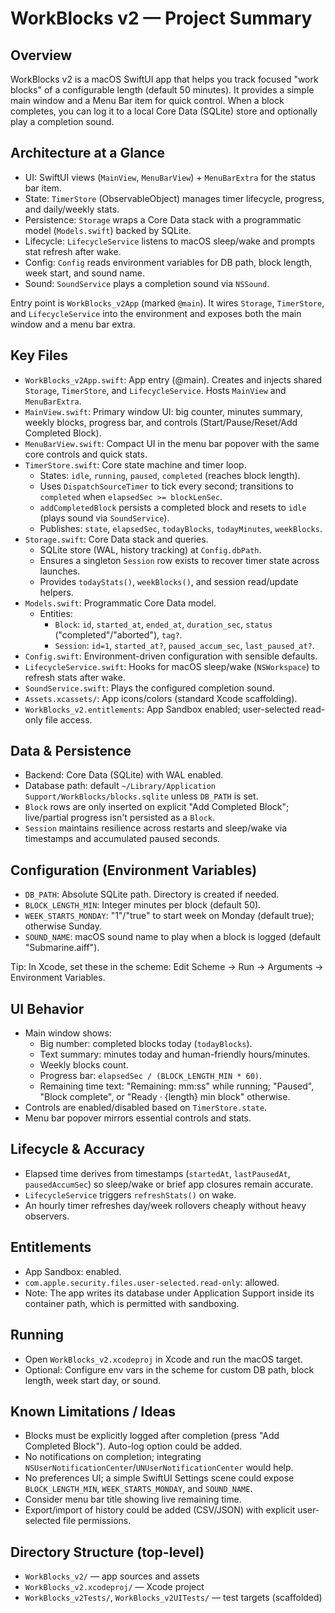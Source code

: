 # WorkBlocks v2 — Project Summary

## Overview
WorkBlocks v2 is a macOS SwiftUI app that helps you track focused "work blocks" of a configurable length (default 50 minutes). It provides a simple main window and a Menu Bar item for quick control. When a block completes, you can log it to a local Core Data (SQLite) store and optionally play a completion sound.

## Architecture at a Glance
- UI: SwiftUI views (`MainView`, `MenuBarView`) + `MenuBarExtra` for the status bar item.
- State: `TimerStore` (ObservableObject) manages timer lifecycle, progress, and daily/weekly stats.
- Persistence: `Storage` wraps a Core Data stack with a programmatic model (`Models.swift`) backed by SQLite.
- Lifecycle: `LifecycleService` listens to macOS sleep/wake and prompts stat refresh after wake.
- Config: `Config` reads environment variables for DB path, block length, week start, and sound name.
- Sound: `SoundService` plays a completion sound via `NSSound`.

Entry point is `WorkBlocks_v2App` (marked `@main`). It wires `Storage`, `TimerStore`, and `LifecycleService` into the environment and exposes both the main window and a menu bar extra.

## Key Files
- `WorkBlocks_v2App.swift`: App entry (@main). Creates and injects shared `Storage`, `TimerStore`, and `LifecycleService`. Hosts `MainView` and `MenuBarExtra`.
- `MainView.swift`: Primary window UI: big counter, minutes summary, weekly blocks, progress bar, and controls (Start/Pause/Reset/Add Completed Block).
- `MenuBarView.swift`: Compact UI in the menu bar popover with the same core controls and quick stats.
- `TimerStore.swift`: Core state machine and timer loop.
  - States: `idle`, `running`, `paused`, `completed` (reaches block length).
  - Uses `DispatchSourceTimer` to tick every second; transitions to `completed` when `elapsedSec >= blockLenSec`.
  - `addCompletedBlock` persists a completed block and resets to `idle` (plays sound via `SoundService`).
  - Publishes: `state`, `elapsedSec`, `todayBlocks`, `todayMinutes`, `weekBlocks`.
- `Storage.swift`: Core Data stack and queries.
  - SQLite store (WAL, history tracking) at `Config.dbPath`.
  - Ensures a singleton `Session` row exists to recover timer state across launches.
  - Provides `todayStats()`, `weekBlocks()`, and session read/update helpers.
- `Models.swift`: Programmatic Core Data model.
  - Entities:
    - `Block`: `id`, `started_at`, `ended_at`, `duration_sec`, `status` ("completed"/"aborted"), `tag?`.
    - `Session`: `id=1`, `started_at?`, `paused_accum_sec`, `last_paused_at?`.
- `Config.swift`: Environment-driven configuration with sensible defaults.
- `LifecycleService.swift`: Hooks for macOS sleep/wake (`NSWorkspace`) to refresh stats after wake.
- `SoundService.swift`: Plays the configured completion sound.
- `Assets.xcassets/`: App icons/colors (standard Xcode scaffolding).
- `WorkBlocks_v2.entitlements`: App Sandbox enabled; user-selected read-only file access.

## Data & Persistence
- Backend: Core Data (SQLite) with WAL enabled.
- Database path: default `~/Library/Application Support/WorkBlocks/blocks.sqlite` unless `DB_PATH` is set.
- `Block` rows are only inserted on explicit "Add Completed Block"; live/partial progress isn't persisted as a `Block`.
- `Session` maintains resilience across restarts and sleep/wake via timestamps and accumulated paused seconds.

## Configuration (Environment Variables)
- `DB_PATH`: Absolute SQLite path. Directory is created if needed.
- `BLOCK_LENGTH_MIN`: Integer minutes per block (default 50).
- `WEEK_STARTS_MONDAY`: "1"/"true" to start week on Monday (default true); otherwise Sunday.
- `SOUND_NAME`: macOS sound name to play when a block is logged (default "Submarine.aiff").

Tip: In Xcode, set these in the scheme: Edit Scheme → Run → Arguments → Environment Variables.

## UI Behavior
- Main window shows:
  - Big number: completed blocks today (`todayBlocks`).
  - Text summary: minutes today and human-friendly hours/minutes.
  - Weekly blocks count.
  - Progress bar: `elapsedSec / (BLOCK_LENGTH_MIN * 60)`.
  - Remaining time text: "Remaining: mm:ss" while running; "Paused", "Block complete", or "Ready · {length} min block" otherwise.
- Controls are enabled/disabled based on `TimerStore.state`.
- Menu bar popover mirrors essential controls and stats.

## Lifecycle & Accuracy
- Elapsed time derives from timestamps (`startedAt`, `lastPausedAt`, `pausedAccumSec`) so sleep/wake or brief app closures remain accurate.
- `LifecycleService` triggers `refreshStats()` on wake.
- An hourly timer refreshes day/week rollovers cheaply without heavy observers.

## Entitlements
- App Sandbox: enabled.
- `com.apple.security.files.user-selected.read-only`: allowed.
- Note: The app writes its database under Application Support inside its container path, which is permitted with sandboxing.

## Running
- Open `WorkBlocks_v2.xcodeproj` in Xcode and run the macOS target.
- Optional: Configure env vars in the scheme for custom DB path, block length, week start day, or sound.

## Known Limitations / Ideas
- Blocks must be explicitly logged after completion (press "Add Completed Block"). Auto-log option could be added.
- No notifications on completion; integrating `NSUserNotificationCenter`/`UNUserNotificationCenter` would help.
- No preferences UI; a simple SwiftUI Settings scene could expose `BLOCK_LENGTH_MIN`, `WEEK_STARTS_MONDAY`, and `SOUND_NAME`.
- Consider menu bar title showing live remaining time.
- Export/import of history could be added (CSV/JSON) with explicit user-selected file permissions.

## Directory Structure (top-level)
- `WorkBlocks_v2/` — app sources and assets
- `WorkBlocks_v2.xcodeproj/` — Xcode project
- `WorkBlocks_v2Tests/`, `WorkBlocks_v2UITests/` — test targets (scaffolded)
